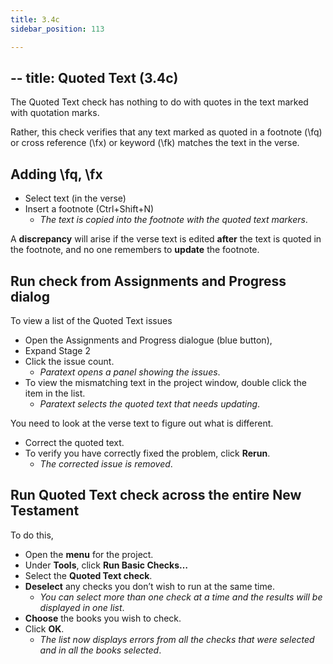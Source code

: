 ```yaml
---
title: 3.4c
sidebar_position: 113

---
```




## -- title: Quoted Text (3.4c)


The Quoted Text check has nothing to do with quotes in the text marked with quotation marks.


Rather, this check verifies that any text marked as quoted in a footnote (\fq) or cross reference (\fx) or keyword (\fk) matches the text in the verse.


## Adding \fq, \fx

- Select text (in the verse)
- Insert a footnote (Ctrl+Shift+N)
	- _The text is copied into the footnote with the quoted text markers_.

A **discrepancy** will arise if the verse text is edited **after** the text is quoted in the footnote, and no one remembers to **update** the footnote.


## Run check from Assignments and Progress dialog


To view a list of the Quoted Text issues

- Open the Assignments and Progress dialogue (blue button),
- Expand Stage 2
- Click the issue count.
	- _Paratext opens a panel showing the issues_.
- To view the mismatching text in the project window, double click the item in the list.
	- _Paratext selects the quoted text that needs updating_.

You need to look at the verse text to figure out what is different.

- Correct the quoted text.
- To verify you have correctly fixed the problem, click **Rerun**.
	- _The corrected issue is removed_.

## Run Quoted Text check across the entire New Testament


To do this,

- Open the **menu** for the project.
- Under **Tools**, click **Run Basic Checks…**
- Select the **Quoted Text check**.
- **Deselect** any checks you don’t wish to run at the same time.
	- _You can select more than one check at a time and the results will be displayed in one list_.
- **Choose** the books you wish to check.
- Click **OK**.
	- _The list now displays errors from all the checks that were selected and in all the books selected_.
